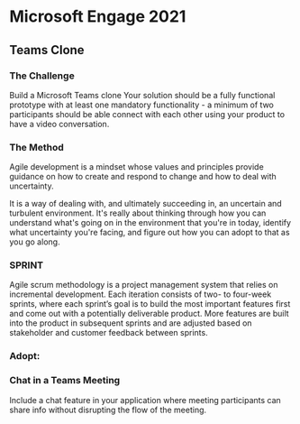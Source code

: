 # Microsoft Engage 2021



## Teams Clone


### The Challenge
Build a Microsoft Teams clone
Your solution should be a fully functional prototype with at least one mandatory functionality - a minimum of two participants should be able connect with each other using your product to have a video conversation.

### The Method
Agile development is a mindset whose values and principles provide guidance on how to create and respond to change and how to deal with uncertainty.

It is a way of dealing with, and ultimately succeeding in, an uncertain and turbulent environment. It's really about thinking through how you can understand what's going on in the environment that you're in today, identify what uncertainty you're facing, and figure out how you can adopt to that as you go along.

### SPRINT
Agile scrum methodology is a project management system that relies on incremental development. Each iteration consists of two- to four-week sprints, where each sprint’s goal is to build the most important features first and come out with a potentially deliverable product. More features are built into the product in subsequent sprints and are adjusted based on stakeholder and customer feedback between sprints.


### Adopt:
### Chat in a Teams Meeting
Include a chat feature in your application where meeting participants can share info without disrupting the flow of the meeting. 



